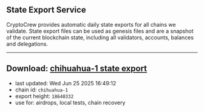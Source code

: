## State Export Service
CryptoCrew provides automatic daily state exports for all chains we validate. State export files can be used as genesis files and are a snapshot of the current blockchain state, including all validators, accounts, balances and delegations.

---
**Download: [chihuahua-1 state export](https://dl-eu2.ccvalidators.com/SERVICE/chihuahua/chihuahua-1_export_18640332.json)**
---

- last updated: Wed Jun 25 2025 16:49:12
- chain id: `chihuahua-1`
- export height: `18640332`
- use for: airdrops, local tests, chain recovery
